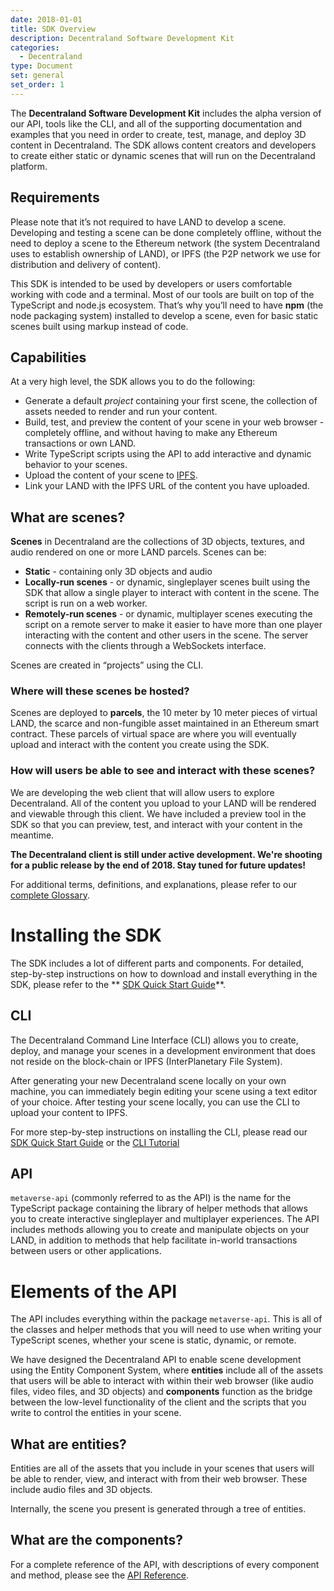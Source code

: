 ```yaml
---
date: 2018-01-01
title: SDK Overview
description: Decentraland Software Development Kit
categories:
  - Decentraland
type: Document
set: general
set_order: 1
---
```


The **Decentraland Software Development Kit** includes the alpha version of our API, tools like the CLI, and all of the supporting documentation and examples that you need in order to create, test, manage, and deploy 3D content in Decentraland. The SDK allows content creators and developers to create either static or dynamic scenes that will run on the Decentraland platform.

## Requirements

Please note that it’s not required to have LAND to develop a scene. Developing and testing a scene can be done completely offline, without the need to deploy a scene to the Ethereum network (the system Decentraland uses to establish ownership of LAND), or IPFS (the P2P network we use for distribution and delivery of content).

This SDK is intended to be used by developers or users comfortable working with code and a terminal. Most of our tools are built on top of the TypeScript and node.js ecosystem. That’s why you’ll need to have **npm** (the node packaging system) installed to develop a scene, even for basic static scenes built using markup instead of code.

## Capabilities

At a very high level, the SDK allows you to do the following:

* Generate a default *project* containing your first scene, the collection of assets needed to render and run your content.
* Build, test, and preview the content of your scene in your web browser - completely offline, and without having to make any Ethereum transactions or own LAND.
* Write TypeScript scripts using the API to add interactive and dynamic behavior to your scenes.
* Upload the content of your scene to [IPFS](https://ipfs.io).
* Link your LAND with the IPFS URL of the content you have uploaded.

## What are scenes?

**Scenes** in Decentraland are the collections of 3D objects, textures, and audio rendered on one or more LAND parcels. Scenes can be:
* **Static** - containing only 3D objects and audio
* **Locally-run scenes** - or dynamic, singleplayer scenes built using the SDK that allow a single player to interact with content in the scene. The script is run on a web worker.
* **Remotely-run scenes** - or dynamic, multiplayer scenes executing the script on a remote server to make it easier to have more than one player interacting with the content and other users in the scene. The server connects with the clients through a WebSockets interface.

Scenes are created in “projects” using the CLI.

### Where will these scenes be hosted?

Scenes are deployed to **parcels**, the 10 meter by 10 meter pieces of virtual LAND, the scarce and non-fungible asset maintained in an Ethereum smart contract. These parcels of virtual space are where you will eventually upload and interact with the content you create using the SDK.

### How will users be able to see and interact with these scenes?

We are developing the web client that will allow users to explore Decentraland. All of the content you upload to your LAND will be rendered and viewable through this client. We have included a preview tool in the SDK so that you can preview, test, and interact with your content in the meantime.

**The Decentraland client is still under active development. We're shooting for a public release by the end of 2018. Stay tuned for future updates!**

For additional terms, definitions, and explanations, please refer to our [complete Glossary](https://docs.decentraland.org/docs/glossary).

# Installing the SDK

The SDK includes a lot of different parts and components. For detailed, step-by-step instructions on how to download and install everything in the SDK, please refer to the ** [SDK Quick Start Guide](/documentation/installation-guide)**.

## CLI

The Decentraland Command Line Interface (CLI) allows you to create, deploy, and manage your scenes in a development environment that does not reside on the block-chain or IPFS (InterPlanetary File System).

After generating your new Decentraland scene locally on your own machine, you can immediately begin editing your scene using a text editor of your choice. After testing your scene locally, you can use the CLI to upload your content to IPFS.

For more step-by-step instructions on installing the CLI, please read our  [SDK Quick Start Guide](/documentation/installation-guide) or the [CLI Tutorial](https://docs.decentraland.org/v1.0/docs/command-line-interface)

## API

`metaverse-api`  (commonly referred to as the API) is the name for the TypeScript package containing the library of helper methods that allows you to create interactive singleplayer and multiplayer experiences. The API includes methods allowing you to create and manipulate objects on your LAND, in addition to methods that help facilitate in-world transactions between users or other applications.

# Elements of the API

The API includes everything within the package `metaverse-api`. This is all of the classes and helper methods that you will need to use when writing your TypeScript scenes, whether your scene is static, dynamic, or remote.

We have designed the Decentraland API to enable scene development using the Entity Component System, where **entities** include all of the assets that users will be able to interact with within their web browser (like audio files, video files, and 3D objects) and **components** function as the bridge between the low-level functionality of the client and the scripts that you write to control the entities in your scene.

## What are entities?

Entities are all of the assets that you include in your scenes that users will be able to render, view, and interact with from their web browser. These include audio files and 3D objects.

Internally, the scene you present is generated through a tree of entities.

## What are the components?

For a complete reference of the API, with descriptions of every component and method, please see the [API Reference](https://decentraland.github.io/cli/).
